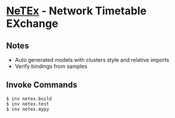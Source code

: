 # [NeTEx](https://github.com/NeTEx-CEN/NeTEx) - Network Timetable EXchange

## Notes

- Auto generated models with clusters style and relative imports
- Verify bindings from samples

## Invoke Commands

```console
$ inv netex.build
$ inv netex.test
$ inv netex.mypy
```
